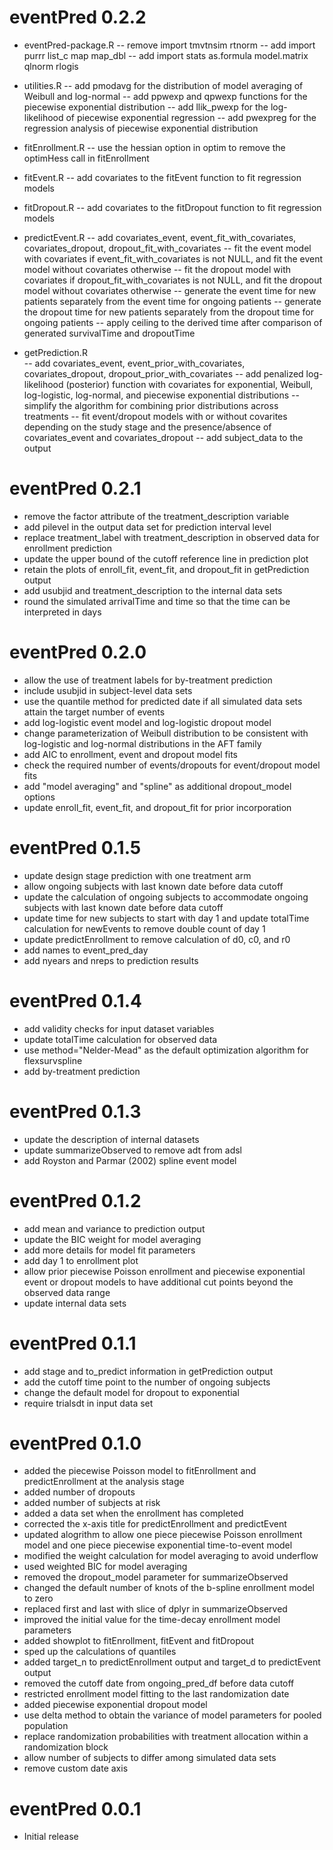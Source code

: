 # eventPred 0.2.2

- eventPred-package.R
  -- remove import tmvtnsim rtnorm
  -- add import purrr list_c map map_dbl
  -- add import stats as.formula model.matrix qlnorm rlogis
  
- utilities.R
  -- add pmodavg for the distribution of model averaging of Weibull and log-normal
  -- add ppwexp and qpwexp functions for the piecewise exponential distribution
  -- add llik_pwexp for the log-likelihood of piecewise exponential regression
  -- add pwexpreg for the regression analysis of piecewise exponential distribution
  
- fitEnrollment.R
  -- use the hessian option in optim to remove the optimHess call in fitEnrollment
  
- fitEvent.R
  -- add covariates to the fitEvent function to fit regression models

- fitDropout.R
  -- add covariates to the fitDropout function to fit regression models
  
- predictEvent.R
  -- add covariates_event, event_fit_with_covariates, covariates_dropout, dropout_fit_with_covariates
  -- fit the event model with covariates if event_fit_with_covariates is not NULL, and fit the event model without covariates otherwise
  -- fit the dropout model with covariates if dropout_fit_with_covariates is not NULL, and fit the dropout model without covariates otherwise
  -- generate the event time for new patients separately from the event time for ongoing patients
  -- generate the dropout time for new patients separately from the dropout time for ongoing patients
  -- apply ceiling to the derived time after comparison of generated survivalTime and dropoutTime

- getPrediction.R  
  -- add covariates_event, event_prior_with_covariates, covariates_dropout, dropout_prior_with_covariates
  -- add penalized log-likelihood (posterior) function with covariates for exponential, Weibull, log-logistic, log-normal, and piecewise exponential distributions
  -- simplify the algorithm for combining prior distributions across treatments
  -- fit event/dropout models with or without covarites depending on the study stage and the presence/absence of covariates_event and covariates_dropout
  -- add subject_data to the output
  

# eventPred 0.2.1

- remove the factor attribute of the treatment_description variable
- add pilevel in the output data set for prediction interval level
- replace treatment_label with treatment_description in observed data for enrollment prediction
- update the upper bound of the cutoff reference line in prediction plot
- retain the plots of enroll_fit, event_fit, and dropout_fit in getPrediction output
- add usubjid and treatment_description to the internal data sets 
- round the simulated arrivalTime and time so that the time can be interpreted in days

# eventPred 0.2.0

- allow the use of treatment labels for by-treatment prediction
- include usubjid in subject-level data sets
- use the quantile method for predicted date if all simulated data sets attain the target number of events
- add log-logistic event model and log-logistic dropout model
- change parameterization of Weibull distribution to be consistent with log-logistic and log-normal distributions in the AFT family 
- add AIC to enrollment, event and dropout model fits
- check the required number of events/dropouts for event/dropout model fits 
- add "model averaging" and "spline" as additional dropout_model options
- update enroll_fit, event_fit, and dropout_fit for prior incorporation


# eventPred 0.1.5

- update design stage prediction with one treatment arm
- allow ongoing subjects with last known date before data cutoff
- update the calculation of ongoing subjects to accommodate ongoing subjects with last known date before data cutoff
- update time for new subjects to start with day 1 and update totalTime calculation for newEvents to remove double count of day 1
- update predictEnrollment to remove calculation of d0, c0, and r0
- add names to event_pred_day
- add nyears and nreps to prediction results

# eventPred 0.1.4

- add validity checks for input dataset variables
- update totalTime calculation for observed data
- use method="Nelder-Mead" as the default optimization algorithm for flexsurvspline
- add by-treatment prediction

# eventPred 0.1.3

- update the description of internal datasets
- update summarizeObserved to remove adt from adsl
- add Royston and Parmar (2002) spline event model

# eventPred 0.1.2

- add mean and variance to prediction output
- update the BIC weight for model averaging
- add more details for model fit parameters 
- add day 1 to enrollment plot
- allow prior piecewise Poisson enrollment and piecewise exponential event or dropout models to have additional cut points beyond the observed data range
- update internal data sets

# eventPred 0.1.1

- add stage and to_predict information in getPrediction output
- add the cutoff time point to the number of ongoing subjects
- change the default model for dropout to exponential
- require trialsdt in input data set

# eventPred 0.1.0

- added the piecewise Poisson model to fitEnrollment and predictEnrollment at the analysis stage
- added number of dropouts
- added number of subjects at risk
- added a data set when the enrollment has completed
- corrected the x-axis title for predictEnrollment and predictEvent
- updated alogrithm to allow one piece piecewise Poisson enrollment model and one piece piecewise exponential time-to-event model
- modified the weight calculation for model averaging to avoid underflow
- used weighted BIC for model averaging
- removed the dropout_model parameter for summarizeObserved
- changed the default number of knots of the b-spline enrollment model to zero
- replaced first and last with slice of dplyr in summarizeObserved
- improved the initial value for the time-decay enrollment model parameters
- added showplot to fitEnrollment, fitEvent and fitDropout
- sped up the calculations of quantiles
- added target_n to predictEnrollment output and target_d to predictEvent output
- removed the cutoff date from ongoing_pred_df before data cutoff
- restricted enrollment model fitting to the last randomization date
- added piecewise exponential dropout model
- use delta method to obtain the variance of model parameters for pooled population
- replace randomization probabilities with treatment allocation within a randomization block
- allow number of subjects to differ among simulated data sets
- remove custom date axis

# eventPred 0.0.1

- Initial release

